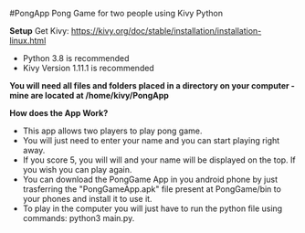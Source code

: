 #PongApp
Pong Game  for two people using Kivy Python

**Setup**
Get Kivy: https://kivy.org/doc/stable/installation/installation-linux.html

- Python 3.8 is recommended
- Kivy Version 1.11.1 is recommended

**You will need all files and folders placed in a directory on your computer - mine are located at /home/kivy/PongApp**

**How does the App Work?**
- This app allows two players to play pong game.
- You will just need to enter your name and you can start playing right away.
- If you score 5, you will will and your name will be displayed on the top. If you wish you can play again.
- You can download the PongGame App in you android phone by just trasferring the "PongGameApp.apk" file present at PongGame/bin to your phones and install it to use it.
- To play in the computer you will just have to run the python file using commands: python3 main.py.
